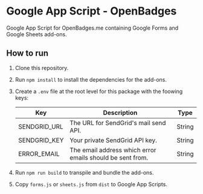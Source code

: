 # Google App Script - OpenBadges

Google App Script for OpenBadges.me containing Google Forms and Google Sheets add-ons.

## How to run

1. Clone this repository.
2. Run `npm install` to install the dependencies for the add-ons.
3. Create a `.env` file at the root level for this package with the foowing keys:

    | Key | Description | Type |
    |--|--|--|
    | SENDGRID_URL | The URL for SendGrid's mail send API. | String |
    | SENDGRID_KEY | Your private SendGrid API key. | String |
    | ERROR_EMAIL | The email address which error emails should be sent from. | String |

4. Run `npm run build` to transpile and bundle the add-ons.
5. Copy `forms.js` or `sheets.js` from `dist` to Google App Scripts.